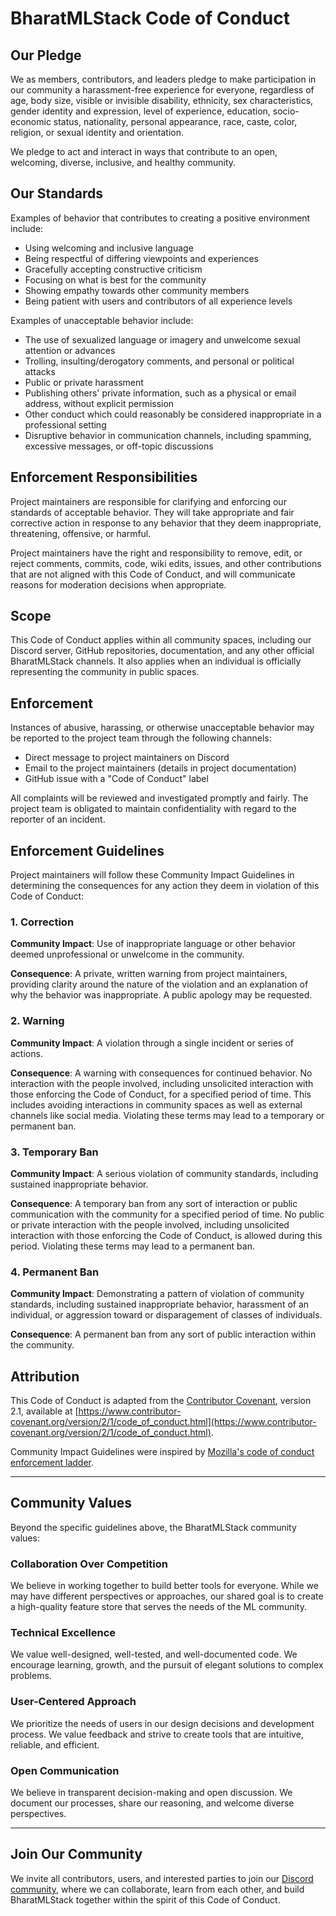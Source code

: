 # BharatMLStack Code of Conduct

## Our Pledge

We as members, contributors, and leaders pledge to make participation in our community a harassment-free experience for everyone, regardless of age, body size, visible or invisible disability, ethnicity, sex characteristics, gender identity and expression, level of experience, education, socio-economic status, nationality, personal appearance, race, caste, color, religion, or sexual identity and orientation.

We pledge to act and interact in ways that contribute to an open, welcoming, diverse, inclusive, and healthy community.

## Our Standards

Examples of behavior that contributes to creating a positive environment include:

* Using welcoming and inclusive language
* Being respectful of differing viewpoints and experiences
* Gracefully accepting constructive criticism
* Focusing on what is best for the community
* Showing empathy towards other community members
* Being patient with users and contributors of all experience levels

Examples of unacceptable behavior include:

* The use of sexualized language or imagery and unwelcome sexual attention or advances
* Trolling, insulting/derogatory comments, and personal or political attacks
* Public or private harassment
* Publishing others' private information, such as a physical or email address, without explicit permission
* Other conduct which could reasonably be considered inappropriate in a professional setting
* Disruptive behavior in communication channels, including spamming, excessive messages, or off-topic discussions

## Enforcement Responsibilities

Project maintainers are responsible for clarifying and enforcing our standards of acceptable behavior. They will take appropriate and fair corrective action in response to any behavior that they deem inappropriate, threatening, offensive, or harmful.

Project maintainers have the right and responsibility to remove, edit, or reject comments, commits, code, wiki edits, issues, and other contributions that are not aligned with this Code of Conduct, and will communicate reasons for moderation decisions when appropriate.

## Scope

This Code of Conduct applies within all community spaces, including our Discord server, GitHub repositories, documentation, and any other official BharatMLStack channels. It also applies when an individual is officially representing the community in public spaces.

## Enforcement

Instances of abusive, harassing, or otherwise unacceptable behavior may be reported to the project team through the following channels:

* Direct message to project maintainers on Discord
* Email to the project maintainers (details in project documentation)
* GitHub issue with a "Code of Conduct" label

All complaints will be reviewed and investigated promptly and fairly. The project team is obligated to maintain confidentiality with regard to the reporter of an incident.

## Enforcement Guidelines

Project maintainers will follow these Community Impact Guidelines in determining the consequences for any action they deem in violation of this Code of Conduct:

### 1. Correction

**Community Impact**: Use of inappropriate language or other behavior deemed unprofessional or unwelcome in the community.

**Consequence**: A private, written warning from project maintainers, providing clarity around the nature of the violation and an explanation of why the behavior was inappropriate. A public apology may be requested.

### 2. Warning

**Community Impact**: A violation through a single incident or series of actions.

**Consequence**: A warning with consequences for continued behavior. No interaction with the people involved, including unsolicited interaction with those enforcing the Code of Conduct, for a specified period of time. This includes avoiding interactions in community spaces as well as external channels like social media. Violating these terms may lead to a temporary or permanent ban.

### 3. Temporary Ban

**Community Impact**: A serious violation of community standards, including sustained inappropriate behavior.

**Consequence**: A temporary ban from any sort of interaction or public communication with the community for a specified period of time. No public or private interaction with the people involved, including unsolicited interaction with those enforcing the Code of Conduct, is allowed during this period. Violating these terms may lead to a permanent ban.

### 4. Permanent Ban

**Community Impact**: Demonstrating a pattern of violation of community standards, including sustained inappropriate behavior, harassment of an individual, or aggression toward or disparagement of classes of individuals.

**Consequence**: A permanent ban from any sort of public interaction within the community.

## Attribution

This Code of Conduct is adapted from the [Contributor Covenant](https://www.contributor-covenant.org), version 2.1, available at [https://www.contributor-covenant.org/version/2/1/code_of_conduct.html](https://www.contributor-covenant.org/version/2/1/code_of_conduct.html).

Community Impact Guidelines were inspired by [Mozilla's code of conduct enforcement ladder](https://github.com/mozilla/diversity).

---

## Community Values

Beyond the specific guidelines above, the BharatMLStack community values:

### Collaboration Over Competition
We believe in working together to build better tools for everyone. While we may have different perspectives or approaches, our shared goal is to create a high-quality feature store that serves the needs of the ML community.

### Technical Excellence
We value well-designed, well-tested, and well-documented code. We encourage learning, growth, and the pursuit of elegant solutions to complex problems.

### User-Centered Approach
We prioritize the needs of users in our design decisions and development process. We value feedback and strive to create tools that are intuitive, reliable, and efficient.

### Open Communication
We believe in transparent decision-making and open discussion. We document our processes, share our reasoning, and welcome diverse perspectives.

---

## Join Our Community

We invite all contributors, users, and interested parties to join our [Discord community](https://discord.gg/474wHtfm), where we can collaborate, learn from each other, and build BharatMLStack together within the spirit of this Code of Conduct.
